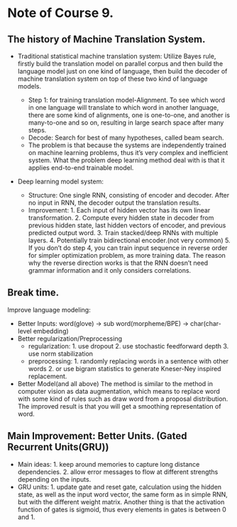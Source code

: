 # Note of Course 9.

## The history of Machine Translation System.
- Traditional statistical machine translation system: Utilize Bayes rule, firstly build the translation model on parallel corpus and then build the language model just on one kind of language, then build the decoder of machine translation system on top of these two kind of language models.
	- Step 1: for training translation model-Alignment. To see which word in one language will translate to which word in another language, there are some kind of alignments, one is one-to-one, and another is many-to-one and so on, resulting in large search space after many steps.
	- Decode: Search for best of many hypotheses, called beam search.
	- The problem is that because the systems are independently trained on machine learning problems, thus it’s very complex and inefficient system. What the problem deep learning method deal with is that it applies end-to-end trainable model.

- Deep learning model system: 
	- Structure: One single RNN, consisting of encoder and decoder. After no input in RNN, the decoder output the translation results.
	- Improvement: 1. Each input of hidden vector has its own linear transformation. 2. Compute every hidden state in decoder from previous hidden state, last hidden vectors of encoder, and previous predicted output word. 3. Train stacked/deep RNNs with multiple layers. 4. Potentially train bidirectional encoder.(not very common) 5. If you don’t do step 4, you can train input sequence in reverse order for simpler optimization problem, as more training data. The reason why the reverse direction works is that the RNN doesn’t need grammar information and it only considers correlations.

## Break time.
Improve language modeling:
- Better Inputs: word(glove) -> sub word(morpheme/BPE) -> char(char-level embedding)
- Better regularization/Preprocessing
	- regularization: 1. use dropout 2. use stochastic feedforward depth 3. use norm stabilization
	- preprocessing: 1. randomly replacing words in a sentence with other words 2. or use bigram statistics to generate Kneser-Ney inspired replacement.
- Better Model(and all above)
	The method is similar to the method in computer vision as data augmentation, which means to replace word with some kind of rules such as draw word from a proposal distribution. The improved result is that you will get a smoothing representation of word.

## Main Improvement: Better Units. (Gated Recurrent Units(GRU))
- Main ideas: 1. keep around memories to capture long distance dependencies. 2. allow error messages to flow at different strengths depending on the inputs.
- GRU units: 1. update gate and reset gate, calculation using the hidden state, as well as the input word vector, the same form as in simple RNN, but with the different weight matrix. Another thing is that the activation function of gates is sigmoid, thus every elements in gates is between 0 and 1.

